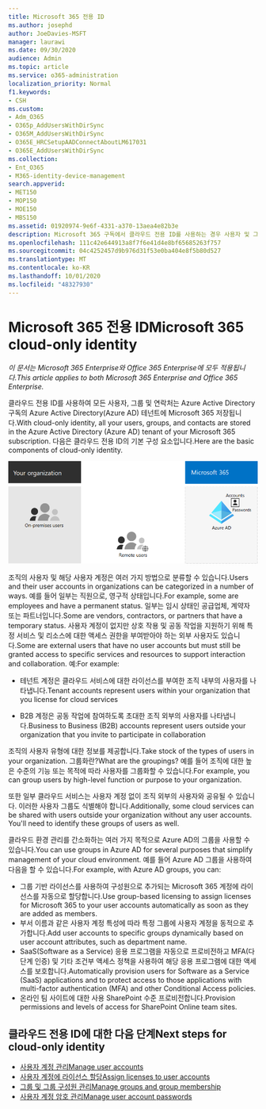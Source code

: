 ```yaml
---
title: Microsoft 365 전용 ID
ms.author: josephd
author: JoeDavies-MSFT
manager: laurawi
ms.date: 09/30/2020
audience: Admin
ms.topic: article
ms.service: o365-administration
localization_priority: Normal
f1.keywords:
- CSH
ms.custom:
- Adm_O365
- O365p_AddUsersWithDirSync
- O365M_AddUsersWithDirSync
- O365E_HRCSetupAADConnectAboutLM617031
- O365E_AddUsersWithDirSync
ms.collection:
- Ent_O365
- M365-identity-device-management
search.appverid:
- MET150
- MOP150
- MOE150
- MBS150
ms.assetid: 01920974-9e6f-4331-a370-13aea4e82b3e
description: Microsoft 365 구독에서 클라우드 전용 ID를 사용하는 경우 사용자 및 그룹을 만드는 방법에 대해 설명하는 문서입니다.
ms.openlocfilehash: 111c42e644913a8f7f6e41d4e8bf65685263f757
ms.sourcegitcommit: 04c4252457d9b976d31f53e0ba404e8f5b80d527
ms.translationtype: MT
ms.contentlocale: ko-KR
ms.lasthandoff: 10/01/2020
ms.locfileid: "48327930"
---
```

# <a name="microsoft-365-cloud-only-identity"></a><span data-ttu-id="60241-103">Microsoft 365 전용 ID</span><span class="sxs-lookup"><span data-stu-id="60241-103">Microsoft 365 cloud-only identity</span></span>

<span data-ttu-id="60241-104">*이 문서는 Microsoft 365 Enterprise와 Office 365 Enterprise에 모두 적용됩니다.*</span><span class="sxs-lookup"><span data-stu-id="60241-104">*This article applies to both Microsoft 365 Enterprise and Office 365 Enterprise.*</span></span>

<span data-ttu-id="60241-105">클라우드 전용 ID를 사용하여 모든 사용자, 그룹 및 연락처는 Azure Active Directory 구독의 Azure Active Directory(Azure AD) 테넌트에 Microsoft 365 저장됩니다.</span><span class="sxs-lookup"><span data-stu-id="60241-105">With cloud-only identity, all your users, groups, and contacts are stored in the Azure Active Directory (Azure AD) tenant of your Microsoft 365 subscription.</span></span> <span data-ttu-id="60241-106">다음은 클라우드 전용 ID의 기본 구성 요소입니다.</span><span class="sxs-lookup"><span data-stu-id="60241-106">Here are the basic components of cloud-only identity.</span></span>
 
![클라우드 전용 ID의 기본 구성 요소](../media/about-microsoft-365-identity/cloud-only-identity.png)

<span data-ttu-id="60241-108">조직의 사용자 및 해당 사용자 계정은 여러 가지 방법으로 분류할 수 있습니다.</span><span class="sxs-lookup"><span data-stu-id="60241-108">Users and their user accounts in organizations can be categorized in a number of ways.</span></span> <span data-ttu-id="60241-109">예를 들어 일부는 직원으로, 영구적 상태입니다.</span><span class="sxs-lookup"><span data-stu-id="60241-109">For example, some are employees and have a permanent status.</span></span> <span data-ttu-id="60241-110">일부는 임시 상태인 공급업체, 계약자 또는 파트너입니다.</span><span class="sxs-lookup"><span data-stu-id="60241-110">Some are vendors, contractors, or partners that have a temporary status.</span></span> <span data-ttu-id="60241-111">사용자 계정이 없지만 상호 작용 및 공동 작업을 지원하기 위해 특정 서비스 및 리소스에 대한 액세스 권한을 부여받아야 하는 외부 사용자도 있습니다.</span><span class="sxs-lookup"><span data-stu-id="60241-111">Some are external users that have no user accounts but must still be granted access to specific services and resources to support interaction and collaboration.</span></span> <span data-ttu-id="60241-112">예:</span><span class="sxs-lookup"><span data-stu-id="60241-112">For example:</span></span>

- <span data-ttu-id="60241-113">테넌트 계정은 클라우드 서비스에 대한 라이선스를 부여한 조직 내부의 사용자를 나타냅니다.</span><span class="sxs-lookup"><span data-stu-id="60241-113">Tenant accounts represent users within your organization that you license for cloud services</span></span>

- <span data-ttu-id="60241-114">B2B 계정은 공동 작업에 참여하도록 초대한 조직 외부의 사용자를 나타냅니다.</span><span class="sxs-lookup"><span data-stu-id="60241-114">Business to Business (B2B) accounts represent users outside your organization that you invite to participate in collaboration</span></span>

<span data-ttu-id="60241-115">조직의 사용자 유형에 대한 정보를 제공합니다.</span><span class="sxs-lookup"><span data-stu-id="60241-115">Take stock of the types of users in your organization.</span></span> <span data-ttu-id="60241-116">그룹화란?</span><span class="sxs-lookup"><span data-stu-id="60241-116">What are the groupings?</span></span> <span data-ttu-id="60241-117">예를 들어 조직에 대한 높은 수준의 기능 또는 목적에 따라 사용자를 그룹화할 수 있습니다.</span><span class="sxs-lookup"><span data-stu-id="60241-117">For example, you can group users by high-level function or purpose to your organization.</span></span>

<span data-ttu-id="60241-p104">또한 일부 클라우드 서비스는 사용자 계정 없이 조직 외부의 사용자와 공유될 수 있습니다. 이러한 사용자 그룹도 식별해야 합니다.</span><span class="sxs-lookup"><span data-stu-id="60241-p104">Additionally, some cloud services can be shared with users outside your organization without any user accounts. You'll need to identify these groups of users as well.</span></span>

<span data-ttu-id="60241-120">클라우드 환경 관리를 간소화하는 여러 가지 목적으로 Azure AD의 그룹을 사용할 수 있습니다.</span><span class="sxs-lookup"><span data-stu-id="60241-120">You can use groups in Azure AD for several purposes that simplify management of your cloud environment.</span></span> <span data-ttu-id="60241-121">예를 들어 Azure AD 그룹을 사용하여 다음을 할 수 있습니다.</span><span class="sxs-lookup"><span data-stu-id="60241-121">For example, with Azure AD groups, you can:</span></span>

- <span data-ttu-id="60241-122">그룹 기반 라이선스를 사용하여 구성원으로 추가되는 Microsoft 365 계정에 라이선스를 자동으로 할당합니다.</span><span class="sxs-lookup"><span data-stu-id="60241-122">Use group-based licensing to assign licenses for Microsoft 365 to your user accounts automatically as soon as they are added as members.</span></span>
- <span data-ttu-id="60241-123">부서 이름과 같은 사용자 계정 특성에 따라 특정 그룹에 사용자 계정을 동적으로 추가합니다.</span><span class="sxs-lookup"><span data-stu-id="60241-123">Add user accounts to specific groups dynamically based on user account attributes, such as department name.</span></span>
- <span data-ttu-id="60241-124">SaaS(Software as a Service) 응용 프로그램을 자동으로 프로비전하고 MFA(다단계 인증) 및 기타 조건부 액세스 정책을 사용하여 해당 응용 프로그램에 대한 액세스를 보호합니다.</span><span class="sxs-lookup"><span data-stu-id="60241-124">Automatically provision users for Software as a Service (SaaS) applications and to protect access to those applications with multi-factor authentication (MFA) and other Conditional Access policies.</span></span>
- <span data-ttu-id="60241-125">온라인 팀 사이트에 대한 사용 SharePoint 수준 프로비전합니다.</span><span class="sxs-lookup"><span data-stu-id="60241-125">Provision permissions and levels of access for SharePoint Online team sites.</span></span>

## <a name="next-steps-for-cloud-only-identity"></a><span data-ttu-id="60241-126">클라우드 전용 ID에 대한 다음 단계</span><span class="sxs-lookup"><span data-stu-id="60241-126">Next steps for cloud-only identity</span></span>

- [<span data-ttu-id="60241-127">사용자 계정 관리</span><span class="sxs-lookup"><span data-stu-id="60241-127">Manage user accounts</span></span>](manage-microsoft-365-accounts.md)
- [<span data-ttu-id="60241-128">사용자 계정에 라이선스 할당</span><span class="sxs-lookup"><span data-stu-id="60241-128">Assign licenses to user accounts</span></span>](assign-licenses-to-user-accounts.md)
- [<span data-ttu-id="60241-129">그룹 및 그룹 구성원 관리</span><span class="sxs-lookup"><span data-stu-id="60241-129">Manage groups and group membership</span></span>](manage-microsoft-365-groups.md)
- [<span data-ttu-id="60241-130">사용자 계정 암호 관리</span><span class="sxs-lookup"><span data-stu-id="60241-130">Manage user account passwords</span></span>](manage-microsoft-365-passwords.md)
